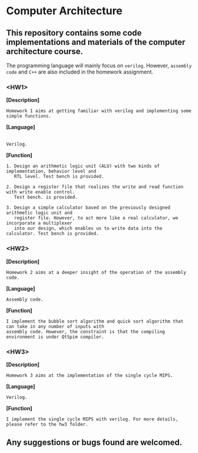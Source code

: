 # Computer Architecture
## This repository contains some code implementations and materials of the computer architecture course.

The programming language will mainly focus on `verilog`. However, `assembly code` and `C++` are also included in the homework assignment.

### **\<HW1\>**

**[Description]** 
    
    
```    
Homework 1 aims at getting familiar with verilog and implementing some simple functions. 
```

**[Language]**    
    
```
Verilog.
```

**[Function]**    

```
1. Design an arithmetic logic unit (ALU) with two kinds of implementation, behavior level and 
   RTL level. Test bench is provided. 
               
2. Design a register file that realizes the write and read function with write enable control.
   Test bench. is provided.
               
3. Design a simple calculator based on the previously designed arithmetic logic unit and 
   register file. However, to act more like a real calculator, we incorporate a multiplexer
   into our design, which enables us to write data into the calculator. Test bench is provided.
```







### **\<HW2\>**

**[Description]** 

```
Homework 2 aims at a deeper insight of the operation of the assembly code.
```

**[Language]**    

```
Assembly code.
```

**[Function]**    

```
I implement the bubble sort algorithm and quick sort algorithm that can take in any number of inputs with 
assembly code. However, the constraint is that the compiling environment is under QtSpim compiler. 
```







### **\<HW3\>**

**[Description]** 

```
Homework 3 aims at the implementation of the single cycle MIPS.
```

**[Language]**    

```
Verilog.
```

**[Function]**    

```
I implement the single cycle MIPS with verilog. For more details, please refer to the hw3 folder.
```




## Any suggestions or bugs found are welcomed.
